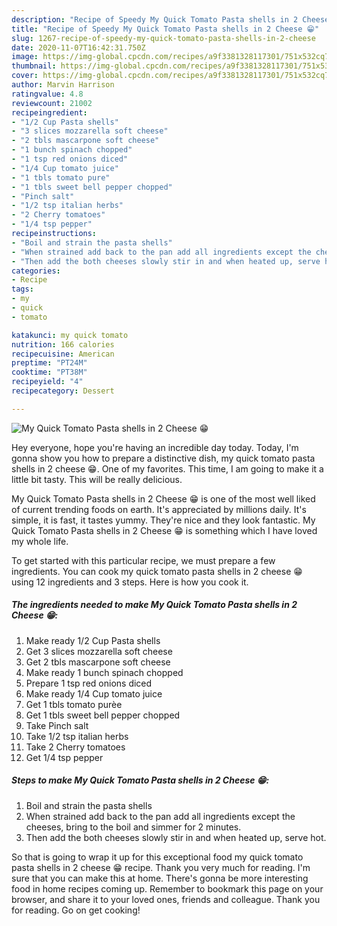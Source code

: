 ```yaml
---
description: "Recipe of Speedy My Quick Tomato Pasta shells in 2 Cheese 😁"
title: "Recipe of Speedy My Quick Tomato Pasta shells in 2 Cheese 😁"
slug: 1267-recipe-of-speedy-my-quick-tomato-pasta-shells-in-2-cheese
date: 2020-11-07T16:42:31.750Z
image: https://img-global.cpcdn.com/recipes/a9f3381328117301/751x532cq70/my-quick-tomato-pasta-shells-in-2-cheese-😁-recipe-main-photo.jpg
thumbnail: https://img-global.cpcdn.com/recipes/a9f3381328117301/751x532cq70/my-quick-tomato-pasta-shells-in-2-cheese-😁-recipe-main-photo.jpg
cover: https://img-global.cpcdn.com/recipes/a9f3381328117301/751x532cq70/my-quick-tomato-pasta-shells-in-2-cheese-😁-recipe-main-photo.jpg
author: Marvin Harrison
ratingvalue: 4.8
reviewcount: 21002
recipeingredient:
- "1/2 Cup Pasta shells"
- "3 slices mozzarella soft cheese"
- "2 tbls mascarpone soft cheese"
- "1 bunch spinach chopped"
- "1 tsp red onions diced"
- "1/4 Cup tomato juice"
- "1 tbls tomato pure"
- "1 tbls sweet bell pepper chopped"
- "Pinch salt"
- "1/2 tsp italian herbs"
- "2 Cherry tomatoes"
- "1/4 tsp pepper"
recipeinstructions:
- "Boil and strain the pasta shells"
- "When strained add back to the pan add all ingredients except the cheeses, bring to the boil and simmer for 2 minutes."
- "Then add the both cheeses slowly stir in and when heated up, serve hot."
categories:
- Recipe
tags:
- my
- quick
- tomato

katakunci: my quick tomato 
nutrition: 166 calories
recipecuisine: American
preptime: "PT24M"
cooktime: "PT38M"
recipeyield: "4"
recipecategory: Dessert

---
```



![My Quick Tomato Pasta shells in 2 Cheese 😁](https://img-global.cpcdn.com/recipes/a9f3381328117301/751x532cq70/my-quick-tomato-pasta-shells-in-2-cheese-😁-recipe-main-photo.jpg)

Hey everyone, hope you're having an incredible day today. Today, I'm gonna show you how to prepare a distinctive dish, my quick tomato pasta shells in 2 cheese 😁. One of my favorites. This time, I am going to make it a little bit tasty. This will be really delicious.



My Quick Tomato Pasta shells in 2 Cheese 😁 is one of the most well liked of current trending foods on earth. It's appreciated by millions daily. It's simple, it is fast, it tastes yummy. They're nice and they look fantastic. My Quick Tomato Pasta shells in 2 Cheese 😁 is something which I have loved my whole life.


To get started with this particular recipe, we must prepare a few ingredients. You can cook my quick tomato pasta shells in 2 cheese 😁 using 12 ingredients and 3 steps. Here is how you cook it.

<!--inarticleads1-->

##### The ingredients needed to make My Quick Tomato Pasta shells in 2 Cheese 😁:

1. Make ready 1/2 Cup Pasta shells
1. Get 3 slices mozzarella soft cheese
1. Get 2 tbls mascarpone soft cheese
1. Make ready 1 bunch spinach chopped
1. Prepare 1 tsp red onions diced
1. Make ready 1/4 Cup tomato juice
1. Get 1 tbls tomato purèe
1. Get 1 tbls sweet bell pepper chopped
1. Take Pinch salt
1. Take 1/2 tsp italian herbs
1. Take 2 Cherry tomatoes
1. Get 1/4 tsp pepper




<!--inarticleads2-->

##### Steps to make My Quick Tomato Pasta shells in 2 Cheese 😁:

1. Boil and strain the pasta shells
1. When strained add back to the pan add all ingredients except the cheeses, bring to the boil and simmer for 2 minutes.
1. Then add the both cheeses slowly stir in and when heated up, serve hot.




So that is going to wrap it up for this exceptional food my quick tomato pasta shells in 2 cheese 😁 recipe. Thank you very much for reading. I'm sure that you can make this at home. There's gonna be more interesting food in home recipes coming up. Remember to bookmark this page on your browser, and share it to your loved ones, friends and colleague. Thank you for reading. Go on get cooking!
